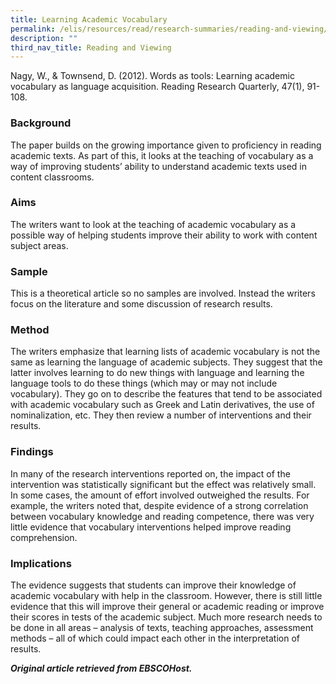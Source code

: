 ```yaml
---
title: Learning Academic Vocabulary
permalink: /elis/resources/read/research-summaries/reading-and-viewing/learning-academic-vocabulary/
description: ""
third_nav_title: Reading and Viewing
---
```

Nagy, W., & Townsend, D. (2012). Words as tools: Learning academic vocabulary as language acquisition. Reading Research Quarterly, 47(1), 91-108.

### Background

The paper builds on the growing importance given to proficiency in reading academic texts. As part of this, it looks at the teaching of vocabulary as a way of improving students’ ability to understand academic texts used in content classrooms.

### Aims

The writers want to look at the teaching of academic vocabulary as a possible way of helping students improve their ability to work with content subject areas.

### Sample

This is a theoretical article so no samples are involved. Instead the writers focus on the literature and some discussion of research results.

### Method

The writers emphasize that learning lists of academic vocabulary is not the same as learning the language of academic subjects. They suggest that the latter involves learning to do new things with language and learning the language tools to do these things (which may or may not include vocabulary). They go on to describe the features that tend to be associated with academic vocabulary such as Greek and Latin derivatives, the use of nominalization, etc. They then review a number of interventions and their results.

### Findings

In many of the research interventions reported on, the impact of the intervention was statistically significant but the effect was relatively small. In some cases, the amount of effort involved outweighed the results. For example, the writers noted that, despite evidence of a strong correlation between vocabulary knowledge and reading competence, there was very little evidence that vocabulary interventions helped improve reading comprehension.

### Implications

The evidence suggests that students can improve their knowledge of academic vocabulary with help in the classroom. However, there is still little evidence that this will improve their general or academic reading or improve their scores in tests of the academic subject. Much more research needs to be done in all areas – analysis of texts, teaching approaches, assessment methods – all of which could impact each other in the interpretation of results.

_**Original article retrieved from EBSCOHost.**_  

